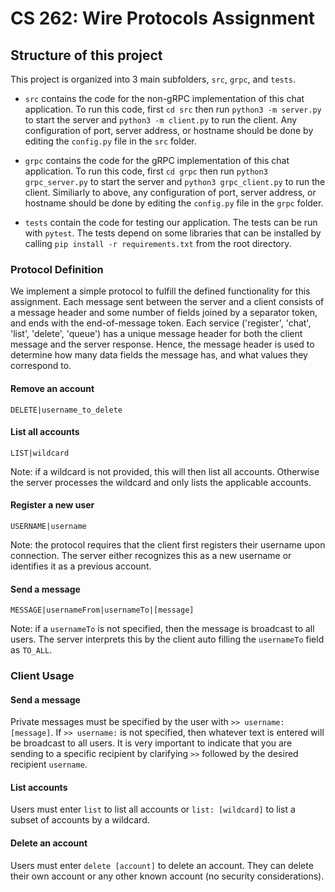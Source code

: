 # CS 262: Wire Protocols Assignment

## Structure of this project
This project is organized into 3 main subfolders, `src`, `grpc`, and `tests`. 
- `src` contains the code for the non-gRPC implementation of this chat application. To run this code, first `cd src` then run `python3 -m server.py` to start the server and `python3 -m client.py` to run the client. Any configuration of port, server address, or hostname should be done by editing the `config.py` file in the `src` folder.

 - `grpc` contains the code for the gRPC implementation of this chat application. To run this code, first `cd grpc` then run `python3 grpc_server.py` to start the server and `python3 grpc_client.py` to run the client. Similiarly to above, any configuration of port, server address, or hostname should be done by editing the `config.py` file in the `grpc` folder.

 - `tests` contain the code for testing our application. The tests can be run with `pytest`. The tests depend on some
libraries that can be installed by calling `pip install -r requirements.txt` from the root directory.

### Protocol Definition

We implement a simple protocol to fulfill the defined functionality for this assignment. Each message sent between the server and a client consists of a message header and some number of fields joined by a separator token, and ends with the end-of-message token. Each service ('register', 'chat', 'list', 'delete', 'queue') has a unique message header
for both the client message and the server response. Hence, the message header is used to determine how many data fields
the message has, and what values they correspond to.

#### Remove an account

`DELETE|username_to_delete`

#### List all accounts

`LIST|wildcard`

Note: if a wildcard is not provided, this will then list all accounts. Otherwise the server processes the wildcard and only lists the applicable accounts.

#### Register a new user

`USERNAME|username`

Note: the protocol requires that the client first registers their username upon connection. The server either recognizes this as a new username or identifies it as a previous account. 

#### Send a message

`MESSAGE|usernameFrom|usernameTo|[message]`

Note: if a `usernameTo` is not specified, then the message is broadcast to all users. The server interprets this by the client auto filling the `usernameTo` field as `TO_ALL`. 


### Client Usage

#### Send a message

Private messages must be specified by the user with `>> username: [message]`. If `>> username:` is not specified, then whatever text is entered will be broadcast to all users. It is very important to indicate that you are sending to a specific recipient by clarifying `>>` followed by the desired recipient `username`. 

#### List accounts

Users must enter `list` to list all accounts or `list: [wildcard]` to list a subset of accounts by a wildcard. 

#### Delete an account

Users must enter `delete [account]` to delete an account. They can delete their own account or any other known account (no security considerations). 

